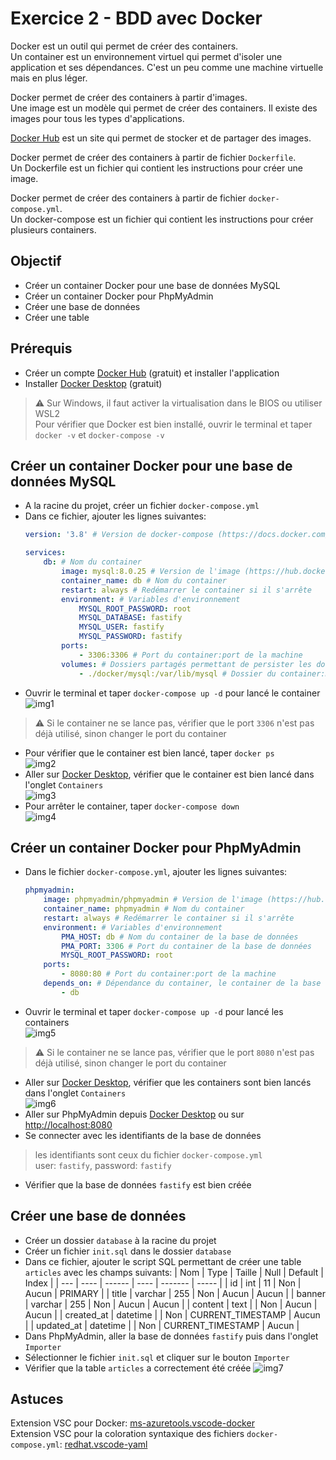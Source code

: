 # Exercice 2 - BDD avec Docker
Docker est un outil qui permet de créer des containers. <br/>
Un container est un environnement virtuel qui permet d'isoler une application et ses dépendances. C'est un peu comme une machine virtuelle mais en plus léger. <br/>

Docker permet de créer des containers à partir d'images.<br/>
Une image est un modèle qui permet de créer des containers. Il existe des images pour tous les types d'applications. <br/>

[Docker Hub](https://hub.docker.com/) est un site qui permet de stocker et de partager des images. <br/>

Docker permet de créer des containers à partir de fichier `Dockerfile`. <br/>
Un Dockerfile est un fichier qui contient les instructions pour créer une image. <br/>

Docker permet de créer des containers à partir de fichier `docker-compose.yml`. <br/>
Un docker-compose est un fichier qui contient les instructions pour créer plusieurs containers. <br/>

## Objectif
- Créer un container Docker pour une base de données MySQL
- Créer un container Docker pour PhpMyAdmin
- Créer une base de données
- Créer une table

## Prérequis
- Créer un compte [Docker Hub](https://hub.docker.com/) (gratuit) et installer l'application
- Installer [Docker Desktop](https://www.docker.com/products/docker-desktop) (gratuit)
> :warning: Sur Windows, il faut activer la virtualisation dans le BIOS ou utiliser WSL2 <br/>
> Pour vérifier que Docker est bien installé, ouvrir le terminal et taper `docker -v` et `docker-compose -v`

## Créer un container Docker pour une base de données MySQL
- A la racine du projet, créer un fichier `docker-compose.yml`
- Dans ce fichier, ajouter les lignes suivantes:
    ```yml
    version: '3.8' # Version de docker-compose (https://docs.docker.com/compose/compose-file/compose-versioning/)

    services:
        db: # Nom du container
            image: mysql:8.0.25 # Version de l'image (https://hub.docker.com/_/mysql)
            container_name: db # Nom du container
            restart: always # Redémarrer le container si il s'arrête
            environment: # Variables d'environnement
                MYSQL_ROOT_PASSWORD: root
                MYSQL_DATABASE: fastify
                MYSQL_USER: fastify
                MYSQL_PASSWORD: fastify
            ports:
                - 3306:3306 # Port du container:port de la machine
            volumes: # Dossiers partagés permettant de persister les données en dehors du container
                - ./docker/mysql:/var/lib/mysql # Dossier du container:Dossier de la machine
    ```
- Ouvrir le terminal et taper `docker-compose up -d` pour lancé le container <br/>
![img1](https://raw.githubusercontent.com/kbrdn1/fastify-api-exo/main/assets/2/mysql-container/docker-compose-up.png)
> :warning: Si le container ne se lance pas, vérifier que le port `3306` n'est pas déjà utilisé, sinon changer le port du container
- Pour vérifier que le container est bien lancé, taper `docker ps` <br/>
![img2](https://raw.githubusercontent.com/kbrdn1/fastify-api-exo/main/assets/2/mysql-container/docker-ps.png)
- Aller sur [Docker Desktop](https://www.docker.com/products/docker-desktop), vérifier que le container est bien lancé dans l'onglet `Containers` <br/>
![img3](https://raw.githubusercontent.com/kbrdn1/fastify-api-exo/main/assets/2/mysql-container/docker-containers-tab.png)
- Pour arrêter le container, taper `docker-compose down` <br/>
![img4](https://raw.githubusercontent.com/kbrdn1/fastify-api-exo/main/assets/2/mysql-container/docker-compose-down.png)

## Créer un container Docker pour PhpMyAdmin
- Dans le fichier `docker-compose.yml`, ajouter les lignes suivantes:
    ```yml
    phpmyadmin:
        image: phpmyadmin/phpmyadmin # Version de l'image (https://hub.docker.com/r/phpmyadmin/phpmyadmin)
        container_name: phpmyadmin # Nom du container
        restart: always # Redémarrer le container si il s'arrête
        environment: # Variables d'environnement
            PMA_HOST: db # Nom du container de la base de données
            PMA_PORT: 3306 # Port du container de la base de données
            MYSQL_ROOT_PASSWORD: root
        ports:
            - 8080:80 # Port du container:port de la machine
        depends_on: # Dépendance du container, le container de la base de données doit être lancé avant
            - db
    ```
- Ouvrir le terminal et taper `docker-compose up -d` pour lancé les containers <br/>
![img5](https://raw.githubusercontent.com/kbrdn1/fastify-api-exo/main/assets/2/mysql-container/docker-compose-up.png)
> :warning: Si le container ne se lance pas, vérifier que le port `8080` n'est pas déjà utilisé, sinon changer le port du container
- Aller sur [Docker Desktop](https://www.docker.com/products/docker-desktop), vérifier que les containers sont bien lancés dans l'onglet `Containers` <br/>
![img6](https://raw.githubusercontent.com/kbrdn1/fastify-api-exo/main/assets/2/mysql-container/docker-containers-tab.png)
- Aller sur PhpMyAdmin depuis [Docker Desktop](https://www.docker.com/products/docker-desktop) ou sur [http://localhost:8080](http://localhost:8080)
- Se connecter avec les identifiants de la base de données
> les identifiants sont ceux du fichier `docker-compose.yml` <br/> user: `fastify`, password: `fastify`
- Vérifier que la base de données `fastify` est bien créée

## Créer une base de données
- Créer un dossier `database` à la racine du projet
- Créer un fichier `init.sql` dans le dossier `database`
- Dans ce fichier, ajouter le script SQL permettant de créer une table `articles` avec les champs suivants:
    | Nom | Type | Taille | Null | Default | Index |
    | --- | ---- | ------ | ---- | ------- | ----- |
    | id | int | 11 | Non | Aucun | PRIMARY |
    | title | varchar | 255 | Non | Aucun | Aucun |
    | banner | varchar | 255 | Non | Aucun | Aucun |
    | content | text |  | Non | Aucun | Aucun |
    | created_at | datetime |  | Non | CURRENT_TIMESTAMP | Aucun |
    | updated_at | datetime |  | Non | CURRENT_TIMESTAMP | Aucun |
- Dans PhpMyAdmin, aller la base de données `fastify` puis dans l'onglet `Importer`
- Sélectionner le fichier `init.sql` et cliquer sur le bouton `Importer`
- Vérifier que la table `articles` a correctement été créée
![img7](https://raw.githubusercontent.com/kbrdn1/fastify-api-exo/main/assets/2/pma-container/pma-articles-table.png)

## Astuces
Extension VSC pour Docker: [ms-azuretools.vscode-docker](https://marketplace.visualstudio.com/items?itemName=ms-azuretools.vscode-docker) <br/>
Extension VSC pour la coloration syntaxique des fichiers `docker-compose.yml`: [redhat.vscode-yaml](https://marketplace.visualstudio.com/items?itemName=redhat.vscode-yaml) <br/>